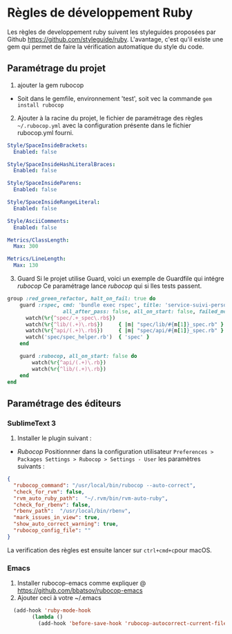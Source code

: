 # Règles de développement Ruby
Les règles de developpement ruby suivent les styleguides proposées par Github https://github.com/styleguide/ruby.
L'avantage, c'est qu'il existe une gem qui permet de faire la vérification automatique du style du code.
## Paramétrage du projet
1. ajouter la gem rubocop
- Soit dans le gemfile, environnement  'test', soit vec la commande ```gem install rubocop```

2. Ajouter à la racine du projet, le fichier de paramétrage des règles ```~/.rubocop.yml``` avec la configuration présente dans le fichier rubocop.yml fourni.

```yaml
Style/SpaceInsideBrackets:
  Enabled: false

Style/SpaceInsideHashLiteralBraces:
  Enabled: false

Style/SpaceInsideParens:
  Enabled: false

Style/SpaceInsideRangeLiteral:
  Enabled: false

Style/AsciiComments:
  Enabled: false

Metrics/ClassLength:
  Max: 300

Metrics/LineLength:
  Max: 130

```

3. Guard
Si le projet utilise Guard, voici un exemple de Guardfile qui intégre *rubocop*
Ce paramétrage lance *rubocop* qui si lles tests passent.

```ruby
group :red_green_refactor, halt_on_fail: true do
	guard :rspec, cmd: 'bundle exec rspec', title: 'service-suivi-perso',
				  all_after_pass: false, all_on_start: false, failed_mode: :keep do
	  watch(%r{^spec/.+_spec\.rb$})
	  watch(%r{^lib/(.+)\.rb$})     { |m| "spec/lib/#{m[1]}_spec.rb" }
	  watch(%r{^api/(.+)\.rb$})     { |m| "spec/api/#{m[1]}_spec.rb" }
	  watch('spec/spec_helper.rb')  { 'spec' }
	end

	guard :rubocop, all_on_start: false do
		watch(%r{^api/(.+)\.rb})
		watch(%r{^lib/(.+)\.rb})
	end
end
```

## Paramétrage des éditeurs
### SublimeText 3
1. Installer le plugin suivant :
  - *Rubocop*
  Positionnner dans la configuration utilisateur ```Preferences > Packages Settings > Rubocop > Settings - User```
  les paramètres suivants :
```json
{
  "rubocop_command": "/usr/local/bin/rubocop --auto-correct",
  "check_for_rvm": false,
  "rvm_auto_ruby_path":  "~/.rvm/bin/rvm-auto-ruby",
  "check_for_rbenv": false,
  "rbenv_path":  "/usr/local/bin/rbenv",
  "mark_issues_in_view": true,
  "show_auto_correct_warning": true,
  "rubocop_config_file": ""
}
```
La verification des règles est ensuite lancer sur ```ctrl+cmd+c```pour macOS.

### Emacs
1. Installer rubocop-emacs comme expliquer @ https://github.com/bbatsov/rubocop-emacs
2. Ajouter ceci à votre ~/.emacs
```lisp
  (add-hook 'ruby-mode-hook
		(lambda ()
		  (add-hook 'before-save-hook 'rubocop-autocorrect-current-file nil 'local)))
```
